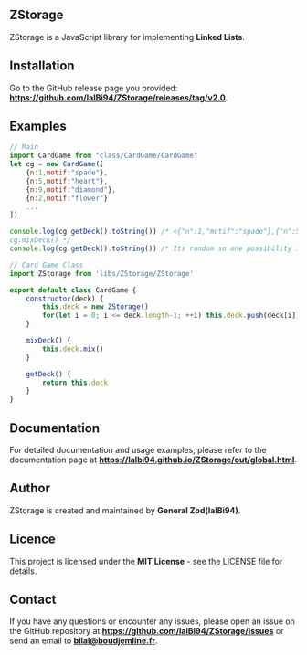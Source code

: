 ## ZStorage
ZStorage is a JavaScript library for implementing **Linked Lists**.

## Installation
Go to the GitHub release page you provided: **https://github.com/lalBi94/ZStorage/releases/tag/v2.0**.

## Examples
```js
// Main
import CardGame from "class/CardGame/CardGame"
let cg = new CardGame([
    {n:1,motif:"spade"},
    {n:5,motif:"heart"},
    {n:9,motif:"diamond"},
    {n:2,motif:"flower"}
    ...
])

console.log(cg.getDeck().toString()) /* <{"n":1,"motif":"spade"},{"n":5,"motif":"heart"},{"n":9,"motif":"diamond"},{"n":2,"motif":"flower"},...>
cg.mixDeck() */
console.log(cg.getDeck().toString()) /* Its random so one possibility is: <{"n":2,"motif":"flower"},{"n":5,"motif":"heart"},{"n":1,"motif":"spade"},{"n":9,"motif":"diamond"},...> */
```

```js
// Card Game Class
import ZStorage from 'libs/ZStorage/ZStorage'

export default class CardGame {
    constructor(deck) {
        this.deck = new ZStorage()
        for(let i = 0; i <= deck.length-1; ++i) this.deck.push(deck[i])
    }

    mixDeck() {
        this.deck.mix()
    }

    getDeck() {
        return this.deck
    }
}
```

## Documentation
For detailed documentation and usage examples, please refer to the documentation page at **https://lalbi94.github.io/ZStorage/out/global.html**.

## Author
ZStorage is created and maintained by **General Zod(lalBi94)**.

## Licence
This project is licensed under the **MIT License** - see the LICENSE file for details.

## Contact
If you have any questions or encounter any issues, please open an issue on the GitHub repository at **https://github.com/lalBi94/ZStorage/issues** or send an email to **[bilal@boudjemline.fr](mailto:bilal@boudjemline.fr)**.